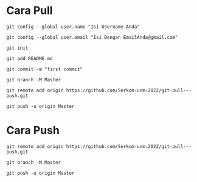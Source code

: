 # Cara Pull

```
git config --global user.name "Isi Username Anda"
```

```
git config --global user.email "Isi Dengan EmailAnda@gmail.com"
```

```
git init
```

```
git add README.md
```

```
git commit -m "first commit"
```

```
git branch -M Master
```

```
git remote add origin https://github.com/Serkom-unm-2022/git-pull---push.git
```

```
git push -u origin Master
```

# Cara Push

```
git remote add origin https://github.com/Serkom-unm-2022/git-pull---push.git
```

```
git branch -M Master
```

```
git push -u origin Master
```
